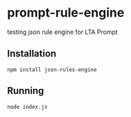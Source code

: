 # prompt-rule-engine

testing json rule engine for LTA Prompt

## Installation

```
npm install json-rules-engine
```

## Running

```
node index.js
```
